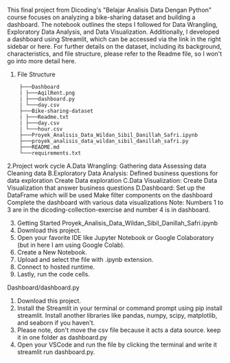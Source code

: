 This final project from Dicoding's "Belajar Analisis Data Dengan Python" course focuses on analyzing a bike-sharing dataset and building a dashboard. The notebook outlines the steps I followed for Data Wrangling, Exploratory Data Analysis, and Data Visualization. Additionally, I developed a dashboard using Streamlit, which can be accessed via the link in the right sidebar or here. For further details on the dataset, including its background, characteristics, and file structure, please refer to the Readme file, so I won't go into more detail here.

1. File Structure 
```
    ├───Dashboard
    | ├───AqilRent.png
    | ├───dashboard.py
    | └───day.csv
    ├───Bike-sharing-dataset
    | ├───Readme.txt
    | ├───day.csv
    | └───hour.csv
    ├───Proyek_Analisis_Data_Wildan_Sibil_Danillah_Safri.ipynb
    ├───proyek_analisis_data_wildan_sibil_danillah_safri.py
    ├───README.md
    └───requirements.txt
```
2.Project work cycle
    A.Data Wrangling:
        Gathering data
        Assessing data
        Cleaning data
    B.Exploratory Data Analysis:
        Defined business questions for data exploration
        Create Data exploration
    C.Data Visualization:
        Create Data Visualization that answer business questions
    D.Dashboard:
        Set up the DataFrame which will be used
        Make filter components on the dashboard
        Complete the dashboard with various data visualizations
Note: Numbers 1 to 3 are in the dicoding-collection-exercise and number 4 is in dashboard.

3. Getting Started Proyek_Analisis_Data_Wildan_Sibil_Danillah_Safri.ipynb
4. Download this project.
5. Open your favorite IDE like Jupyter Notebook or Google Colaboratory (but in here I am using Google Colab).
6. Create a New Notebook.
7. Upload and select the file with .ipynb extension.
8. Connect to hosted runtime.
9. Lastly, run the code cells.

Dashboard/dashboard.py

1. Download this project.
2. Install the Streamlit in your terminal or command prompt using pip install streamlit. Install another libraries like pandas, numpy, scipy, matplotlib, and seaborn if you haven't.
3. Please note, don't move the csv file because it acts a data source. keep it in one folder as dashboard.py
4. Open your VSCode and run the file by clicking the terminal and write it streamlit run dashboard.py.